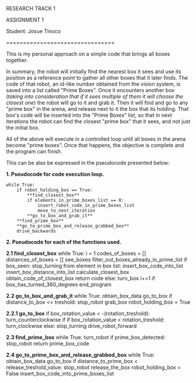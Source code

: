 RESEARCH TRACK 1

ASSIGNMENT 1

Student: Josue Tinoco

================================

This is my personal approach on a simple code that brings all boxes together.

In summary, the robot will initially find the nearest box it sees and use its position as a reference point to gather all other boxes that it later finds. The code of that robot, an id-like number obtained from the vision system, is saved into a list called "Prime Boxes". 
Once it encounters another box (*taking into consideration that if it sees multiple of them it will choose the closest one*) the robot will go to it and grab it. 
Then it will find and go to any "prime box" in the arena, and release next to it the box that its holding. That box's code will be inserted into the "Prime Boxes" list, so that in next iterations the robot can find the closest "prime box" that it sees, and not just the initial box.

All of the above will execute in a controlled loop until all boxes in the arena become "prime boxes". Once that happens, the objective is complete and the program can finish. 

This can be also be expressed in the pseudocode presented below:

**1. Pseudocode for code execution loop.**

    while True:
        if robot_holding_box == True:
            **find_closest_box**
            if elements_in_prime_boxes_list == 0:
                insert_robot_code_in_prime_boxes_list
                move_to_next_iteration
            **go_to_box_and_grab_it**
        **find_prime_box**
        **go_to_prime_box_and_release_grabbed_box**
        drive_backwards

**2. Pseudocode for each of the functions used.**

**2.1 find_closest_box**
    while True:
        i = 1
        codes_of_boxes = []
        distances_of_boxes = []
        see_boxes
        filter_out_boxes_already_in_prime_list
        if box_seen:
            stop_turning
            from element in box list:
                insert_box_code_into_list
                insert_box_distance_into_list
            calculate_closest_box
            obtain_code_of_closest_box
            return code
        else:
            turn_box
            i+=1
            if box_has_turned_360_degrees
                end_program

**2.2 go_to_box_and_grab_it**
    while True:
        obtain_box_data
        go_to_box
        if distance_to_box <= treshold:
            stop_robot
            grab_box
            robot_holding_box = True

**2.2.1 go_to_box**
    if box_rotation_value < -(rotation_treshold):
        turn_counterclockwise
    if if box_rotation_value < rotation_treshold:
        turn_clockwise
    else:
        stop_turning
        drive_robot_forward

**2.3 find_prime_box**
    while True:
        turn_robot
        if prime_box_detected:
            stop_robot
            return prime_box_code

**2.4 go_to_prime_box_and_release_grabbed_box**
    while True:
        obtain_box_data
        go_to_box
        if distance_to_prime_box < release_treshold_value:
            stop_robot
            release_the_box
            robot_holding_box = False
            insert_box_code_into_prime_boxes_list
